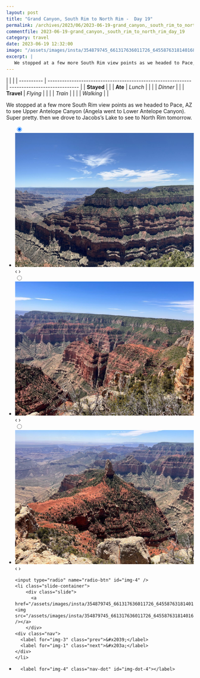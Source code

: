 ```yaml
---
layout: post
title: "Grand Canyon, South Rim to North Rim -  Day 19"
permalink: /archives/2023/06/2023-06-19-grand_canyon,_south_rim_to_north_rim_day_19.html
commentfile: 2023-06-19-grand_canyon,_south_rim_to_north_rim_day_19
category: travel
date: 2023-06-19 12:32:00
image: "/assets/images/insta/354879745_661317636011726_6455876318140168749_n_17985234740171512.jpg"
excerpt: |
   We stopped at a few more South Rim view points as we headed to Pace, AZ to see Upper Antelope Canyon (Angela went to Lower Antelope Canyon). Super pretty. then we drove to Jacobs’s Lake to see to North Rim tomorrow.
---
```


|            |                                                              |
| ---------- | ------------------------------------------------------------ | ----------------------------- |
| **Stayed** |  |
| **Ate**    | _Lunch_                                                      |          |
|            | _Dinner_                                                     |          |
| **Travel** | _Flying_                                                     |          |
|            | _Train_                                                      |          |
|            | _Walking_                                                    |          |


 We stopped at a few more South Rim view points as we headed to Pace, AZ to see Upper Antelope Canyon (Angela went to Lower Antelope Canyon). Super pretty. then we drove to Jacobs’s Lake to see to North Rim tomorrow.


<ul class="slides">
    <input type="radio" name="radio-btn" id="img-1" checked="checked" />
    <li class="slide-container">
        <div class="slide">
          <a href="/assets/images/insta/355131549_286752830400088_1462876445225158796_n_17990460245071325.jpg"><img src="/assets/images/insta/355131549_286752830400088_1462876445225158796_n_17990460245071325.jpg" /></a>
        </div>
    <div class="nav">
      <label for="img-4" class="prev">&#x2039;</label>
      <label for="img-2" class="next">&#x203a;</label>
    </div>
    </li>
        <input type="radio" name="radio-btn" id="img-2"  />
    <li class="slide-container">
        <div class="slide">
          <a href="/assets/images/insta/355222942_1944243105928167_1463134515655037834_n_18037515778452748.jpg"><img src="/assets/images/insta/355222942_1944243105928167_1463134515655037834_n_18037515778452748.jpg" /></a>
        </div>
    <div class="nav">
      <label for="img-1" class="prev">&#x2039;</label>
      <label for="img-3" class="next">&#x203a;</label>
    </div>
    </li>
        <input type="radio" name="radio-btn" id="img-3"  />
    <li class="slide-container">
        <div class="slide">
          <a href="/assets/images/insta/354618351_277409268024220_2694289272141747415_n_17994138385841496.jpg"><img src="/assets/images/insta/354618351_277409268024220_2694289272141747415_n_17994138385841496.jpg" /></a>
        </div>
    <div class="nav">
      <label for="img-2" class="prev">&#x2039;</label>
      <label for="img-4" class="next">&#x203a;</label>
    </div>
    </li>
    
    <input type="radio" name="radio-btn" id="img-4" />
    <li class="slide-container">
        <div class="slide">
          <a href="/assets/images/insta/354879745_661317636011726_6455876318140168749_n_17985234740171512.jpg"><img src="/assets/images/insta/354879745_661317636011726_6455876318140168749_n_17985234740171512.jpg" /></a>
        </div>
    <div class="nav">
      <label for="img-3" class="prev">&#x2039;</label>
      <label for="img-1" class="next">&#x203a;</label>
    </div>
    </li>
                
<li class="nav-dots">
      <label for="img-1" class="nav-dot" id="img-dot-1"></label>
      <label for="img-2" class="nav-dot" id="img-dot-2"></label>
      <label for="img-3" class="nav-dot" id="img-dot-3"></label>

      <label for="img-4" class="nav-dot" id="img-dot-4"></label>

</li>
</ul>        
        

        